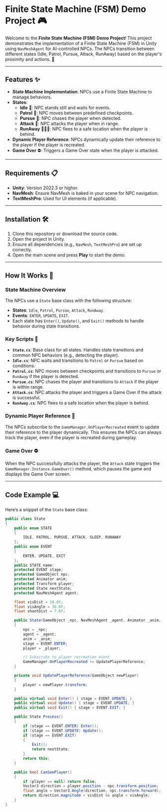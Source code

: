 # Finite State Machine (FSM) Demo Project 🎮

Welcome to the **Finite State Machine (FSM) Demo Project**! This project demonstrates the implementation of a Finite State Machine (FSM) in Unity using `NavMeshAgent` for AI-controlled NPCs. The NPCs transition between different states (Idle, Patrol, Pursue, Attack, RunAway) based on the player's proximity and actions. 🚀

---

## Features ✨
- **State Machine Implementation**: NPCs use a Finite State Machine to manage behaviors.
- **States**:
  - **Idle** 🛑: NPC stands still and waits for events.
  - **Patrol** 🚶: NPC moves between predefined checkpoints.
  - **Pursue** 🏃: NPC chases the player when detected.
  - **Attack** 🔫: NPC attacks the player when in range.
  - **RunAway** 🏃‍♂️💨: NPC flees to a safe location when the player is behind.
- **Dynamic Player Reference**: NPCs dynamically update their reference to the player if the player is recreated.
- **Game Over** ⛔: Triggers a Game Over state when the player is attacked.

---

## Requirements 📋
- **Unity**: Version 2022.3 or higher.
- **NavMesh**: Ensure NavMesh is baked in your scene for NPC navigation.
- **TextMeshPro**: Used for UI elements (if applicable).

---

## Installation 🛠️
1. Clone this repository or download the source code.
2. Open the project in Unity.
3. Ensure all dependencies (e.g., `NavMesh`, `TextMeshPro`) are set up correctly.
4. Open the main scene and press **Play** to start the demo.

---

## How It Works 🧠

### State Machine Overview
The NPCs use a `State` base class with the following structure:
- **States**: `Idle`, `Patrol`, `Pursue`, `Attack`, `RunAway`.
- **Events**: `ENTER`, `UPDATE`, `EXIT`.
- Each state has `Enter()`, `Update()`, and `Exit()` methods to handle behavior during state transitions.

### Key Scripts 📜
- **`State.cs`**: Base class for all states. Handles state transitions and common NPC behaviors (e.g., detecting the player).
- **`Idle.cs`**: NPC waits and transitions to `Patrol` or `Pursue` based on conditions.
- **`Patrol.cs`**: NPC moves between checkpoints and transitions to `Pursue` or `RunAway` if the player is detected.
- **`Pursue.cs`**: NPC chases the player and transitions to `Attack` if the player is within range.
- **`Attack.cs`**: NPC attacks the player and triggers a Game Over if the attack is successful.
- **`RunAway.cs`**: NPC flees to a safe location when the player is behind.

### Dynamic Player Reference 🔄
The NPCs subscribe to the `GameManager.OnPlayerRecreated` event to update their reference to the player dynamically. This ensures the NPCs can always track the player, even if the player is recreated during gameplay.

### Game Over ⛔
When the NPC successfully attacks the player, the `Attack` state triggers the `GameManager.Instance.GameOver()` method, which pauses the game and displays the Game Over screen.

---

## Code Example 💻
Here’s a snippet of the `State` base class:

```csharp
public class State
{
    public enum STATE
    {
        IDLE, PATROL, PURSUE, ATTACK, SLEEP, RUNAWAY
    };
    public enum EVENT
    {
        ENTER, UPDATE, EXIT
    };
    public STATE name;
    protected EVENT stage;
    protected GameObject npc;
    protected Animator anim;
    protected Transform player;
    protected State nextState;
    protected NavMeshAgent agent;

    float visDist = 10.0f;
    float visAngle = 30.0f;
    float shootDist = 7.0f;

    public State(GameObject _npc, NavMeshAgent _agent, Animator _anim, Transform _player)
    {
        npc = _npc;
        agent = _agent;
        anim = _anim;
        stage = EVENT.ENTER;
        player = _player;

        // Subscribe to player recreation event
        GameManager.OnPlayerRecreated += UpdatePlayerReference;
    }

    private void UpdatePlayerReference(GameObject newPlayer)
    {
        player = newPlayer.transform;
    }

    public virtual void Enter() { stage = EVENT.UPDATE; }
    public virtual void Update() { stage = EVENT.UPDATE; }
    public virtual void Exit() { stage = EVENT.EXIT; }

    public State Process()
    {
        if (stage == EVENT.ENTER) Enter();
        if (stage == EVENT.UPDATE) Update();
        if (stage == EVENT.EXIT)
        {
            Exit();
            return nextState;
        }
        return this;
    }

    public bool CanSeePlayer()
    {
        if (player == null) return false;
        Vector3 direction = player.position - npc.transform.position;
        float angle = Vector3.Angle(direction, npc.transform.forward);
        return direction.magnitude < visDist && angle < visAngle;
    }
}
